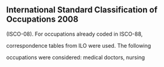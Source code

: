 ## International Standard Classification of Occupations 2008

(ISCO-08). For occupations already coded in ISCO-88,

correspondence tables from ILO were used. The following

occupations were considered: medical doctors, nursing